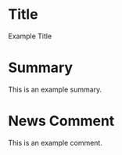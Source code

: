 # Title
Example Title

# Summary
This is an example summary.

# News Comment
This is an example comment.
